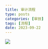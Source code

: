 ```yaml
---
title: 审计流程
type: posts
categories: [审技]
tags: [流程]
date: 2023-09-22
---
```


![](https://img.richfan.site/audit/audit-process.webp)